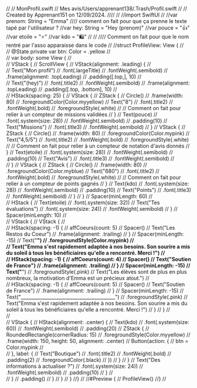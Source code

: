 //
//  MonProfil.swift
//  Mes avis/Users/apprenant138/.Trash/Profil.swift
//
//  Created by Apprenant151 on 12/09/2024.
////
//
//import SwiftUI
//
//var prenom: String = "Emma"
//// comment on fait pour que ça prenne le texte tapé par l'utilisateur ?
//var hey: String = "Hey \(prenom)"
//var pouce = "👍"
//var etoile = "⭐️"
//var kdo = "🛍️"
//
//
//// Comment on fait pour que le nom rentré par l'asso apparaisse dans le code
//
//struct ProfileView: View {
//    
//    @State private var btn: Color = .yellow
//    
//    var body: some View {
//        
//        VStack {
//            ScrollView {
//                VStack(alignment: .leading) {
//                    
//                    Text("Mon profil")
//                        .font(.largeTitle)
//                        .fontWeight(.semibold)
//                        .frame(alignment: .topLeading)
//                        .padding([.top,], 10)
//                    
//                    Text("\(hey)")
//                        .font(.title2)
//                        .fontWeight(.semibold)
//                        .frame(alignment: .topLeading)
//                        .padding([.top, .bottom], 10)
//                    
//                    HStack(spacing: 25) {
//                        VStack {
//                            ZStack {
//                                Circle()
//                                    .frame(width: 80)
//                                    .foregroundColor(Color.myyellow)
//                                Text("8")
//                                    .font(.title2)
//                                    .fontWeight(.bold)
//                                    .foregroundStyle(.white)
//                                // Comment on fait pour relier à un compteur de missions validées
//                            }
//                            Text(pouce)
//                                .font(.system(size: 28))
//                                .fontWeight(.semibold)
//                                .padding(10)
//                            Text("Missions")
//                                .font(.title3)
//                                .fontWeight(.semibold)
//                        }
//                        VStack {
//                            ZStack {
//                                Circle()
//                                    .frame(width: 80)
//                                    .foregroundColor(Color.mypink)
//                                Text("4,5/5")
//                                    .font(.title2)
//                                    .fontWeight(.bold)
//                                    .foregroundStyle(.white)
//                                // Comment on fait pour relier à un compteur de notation d'avis donnés
//                            }
//                            Text(etoile)
//                                .font(.system(size: 28))
//                                .fontWeight(.semibold)
//                                .padding(10)
//                            Text("Avis")
//                                .font(.title3)
//                                .fontWeight(.semibold)
//                            
//                        }
//                        VStack {
//                            ZStack {
//                                Circle()
//                                    .frame(width: 80)
//                                    .foregroundColor(Color.myblue)
//                                Text("680")
//                                    .font(.title2)
//                                    .fontWeight(.bold)
//                                    .foregroundStyle(.white)
//                                // Comment on fait pour relier à un compteur de points gagnés
//                            }
//                            Text(kdo)
//                                .font(.system(size: 28))
//                                .fontWeight(.semibold)
//                                .padding(10)
//                            Text("Points")
//                                .font(.title3)
//                                .fontWeight(.semibold)
//                        }
//                    }
//                    Spacer(minLength: 60)
//                    
//                    HStack {
//                        Text(etoile)
//                            .font(.system(size: 32))
//                        Text("Tes évaluations")
//                            .font(.system(size: 24))
//                            .fontWeight(.semibold)
//                    }
//                    Spacer(minLength: 10)
//                    
//                    VStack {
//                        VStack {
//                            
//                            HStack(spacing: -1) {
//                                affCoeurs(count: 5)
//                                Spacer()
//                                Text("Les Restos du Coeur")
//                                    .frame(alignment: .trailing)
//                            }
//                            Spacer(minLength: -15)
//                            Text("________________________________________")
//                                .foregroundStyle(Color.mypink)
//                            
//                            Text("Emma s'est rapidement adaptée à nos besoins. Son sourire a mis du soleil à tous les bénéficiaires qu'elle a rencontré. Merci !")
//                            
//                            HStack(spacing: -1) {
//                                affCoeurs(count: 4)
//                                Spacer()
//                                Text("Soutien de France")
//                                    .frame(alignment: .trailing)
//                            }
//                            Spacer(minLength: -15)
//                            Text("________________________________________")
//                                .foregroundStyle(.pink)
//                            Text("Les élèves sont de plus en plus nombreux, la motivation d'Emma est un précieux atout.")
//                            
//                            HStack(spacing: -1) {
//                                affCoeurs(count: 5)
//                                Spacer()
//                                Text("Soutien de France")
//                                    .frame(alignment: .trailing)
//                            }
//                            Spacer(minLength: -15)
//                            Text("________________________________________")
//                                .foregroundStyle(.pink)
//                            Text("Emma s'est rapidement adaptée à nos besoins. Son sourire a mis du soleil à tous les bénéficiaires qu'elle a rencontré. Merci !")
//                        }
//                    }
//                  
//                    
//                    VStack {
//                        HStack(alignment: .center) {
//                            Text(kdo)
//                                .font(.system(size: 60))
//                                .fontWeight(.semibold)
//                                .padding(20)
//                            ZStack {
//                                RoundedRectangle(cornerRadius: 15)
//                                    .foregroundStyle(Color.myyellow)
//                                    .frame(width: 150, height: 50, alignment: .center)
//                                Button(action: {
//                                    btn = Color.mypink
//                                    
//                                }, label: {
//                                    Text("Boutique")
//                                        .font(.title2)
//                                        .fontWeight(.bold)
//                                        .padding(2)
//                                        .foregroundColor(.black)
//                                })
//                            }
//                        }
//                        Text("Des informations à actualiser ?")
//                            .font(.system(size: 24))
//                            .fontWeight(.semibold)
//                            .padding(10)
//                    }
//                    
//                }
//                .padding()
//            }
//        }
//    }
//}
//
//#Preview {
//    ProfileView()
//}
//

